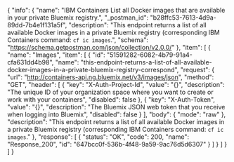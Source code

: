 {
  "info": {
    "name": "IBM Containers List all Docker images that are available in your private Bluemix registry.",
    "_postman_id": "b28ffc53-7613-4d9a-89dd-7b4e1f131a5f",
    "description": "This endpoint returns a list of all available Docker images in a private Bluemix registry (corresponding IBM Containers command: `cf ic images`.",
    "schema": "https://schema.getpostman.com/json/collection/v2.0.0/"
  },
  "item": [
    {
      "name": "Images",
      "item": [
        {
          "id": "51591282-6082-4b79-91a4-cfa631dd4b98",
          "name": "this-endpoint-returns-a-list-of-all-available-docker-images-in-a-private-bluemix-registry-correspond",
          "request": {
            "url": "http://containers-api.ng.bluemix.net/v3/images/json",
            "method": "GET",
            "header": [
              {
                "key": "X-Auth-Project-Id",
                "value": "{}",
                "description": "The unique ID of your organization space where you want to create or work with your containers",
                "disabled": false
              },
              {
                "key": "X-Auth-Token",
                "value": "{}",
                "description": "The Bluemix JSON web token that you receive when logging into Bluemix",
                "disabled": false
              }
            ],
            "body": {
              "mode": "raw"
            },
            "description": "This endpoint returns a list of all available Docker images in a private Bluemix registry (corresponding IBM Containers command: `cf ic images`."
          },
          "response": [
            {
              "status": "OK",
              "code": 200,
              "name": "Response_200",
              "id": "647bcc0f-536b-4f48-9a59-9ac76d5d6307"
            }
          ]
        }
      ]
    }
  ]
}
